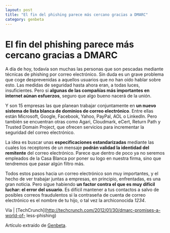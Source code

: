 ```yaml
---
layout: post
title: "El fin del phishing parece más cercano gracias a DMARC"
category: genbeta
---
```


# El fin del phishing parece más cercano gracias a DMARC

A día de hoy, todavía son muchas las personas que son pescadas mediante
técnicas de phishing por correo electrónico. Sin duda es un grave problema que
coge desprevenidas a aquellos usuarios que no han oído hablar sobre esto. Las
medidas de seguridad hasta ahora eran, a todas luces, insuficientes. Pero si
**algunas de las compañías más importantes en internet aúnan esfuerzos**,
seguro que algo bueno nacerá de la unión.

Y son 15 empresas las que planean trabajar conjuntamente en **un nuevo sistema
de lista blanca de dominios de correo electrónico**. Entre ellas están
Microsoft, Google, Facebook, Yahoo, PayPal, AOL o LinkedIn. Pero también se
encuentran otras como Agari, Cloudmark, eCert, Return Path y Trusted Domain
Project, que ofrecen servicios para incrementar la seguridad del correo
electrónico.  
  
La idea es buscar unas **especificaciones estandarizadas** mediante las cuales
los receptores de un mensaje **podrán validad la identidad del remitente** del
correo electrónico. Parece que dentro de poco ya no seremos empleados de la
Casa Blanca por poner su logo en nuestra firma, sino que tendremos que pasar
algún filtro más.

Todos estos pasos hacia un correo electrónico son muy importantes, y el hecho
de ver trabajar juntas a empresas, en principio, enfrentadas, es una gran
noticia. Pero sigue habiendo **un factor contra el que es muy difícil luchar:
el error del usuario**. Es difícil mantener a tus contactos a salvo de
posibles correos fraudulentos si la contraseña de cuenta de correo electrónico
es el nombre de tu hijo, o tal vez la archiconocida _1234_.

Vía | [TechCrunch](http://techcrunch.com/2012/01/30/dmarc-promises-a-world-of-
less-phishing)

Artículo extraído de [Genbeta](http://www.genbeta.com).